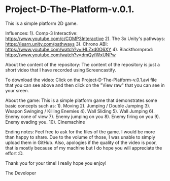 # Project-D-The-Platform-v.0.1.

This is a simple platform 2D game.

Influences:
1). Comp-3 Interactive: https://www.youtube.com/c/COMP3Interactive
2). The 3x Unity's pathways: https://learn.unity.com/pathways
3). Chrono ABI: https://www.youtube.com/watch?v=lHLZxd0O6XY
4). Blackthornprod: https://www.youtube.com/watch?v=dmQyfWxUNPw

About the content of the repository: The content of the repository is just a short video that I have recorded using Screencastify.

To download the video: Click on the Project-D-The-Platform-v.0.1.avi file that you can see above and then click on the "View raw" that you can see in your sreen.

About the game: This is a simple platform game that demonstrates some basic concepts such as:
1). Moving
2). Jumping / Double Jumping
3). Weapon Swinging / Killing Enemies
4). Wall Sliding
5). Wall Jumping
6). Enemy cone of view
7). Enemy jumping on you
8). Enemy firing on you
9). Enemy evading you.
10). Cinemachine

Ending notes: Feel free to ask for the files of the game. I would be more than happy to share. Due to the volume of those, I was unable to simply upload them in GitHub. Also, apologies if the quality of the video is poor, that is mostly because of my machine but I do hope you will appreciate the effort :D.

Thank you for your time! I really hope you enjoy!

The Developer
